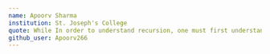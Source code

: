 ```yaml
---
name: Apoorv Sharma
institution: St. Joseph's College
quote: While In order to understand recursion, one must first understand recursion. 
github_user: Apoorv266
---
```

